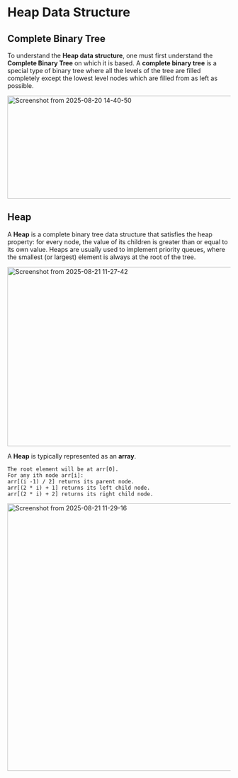 # Heap Data Structure
## Complete Binary Tree
To understand the **Heap data structure**, one must first understand the **Complete Binary Tree** on which it is based.
A **complete binary tree** is a special type of binary tree where all the levels of the tree are filled completely except the lowest level nodes which are filled from as left as possible.

<img width="590" height="232" alt="Screenshot from 2025-08-20 14-40-50" src="https://github.com/user-attachments/assets/eb5a2a96-6ec1-447b-9300-1c7df6b0c41e" />

## Heap
A **Heap** is a complete binary tree data structure that satisfies the heap property: for every node, the value of its children is greater than or equal to its own value. Heaps are usually used to implement priority queues, where the smallest (or largest) element is always at the root of the tree.

<img width="625" height="404" alt="Screenshot from 2025-08-21 11-27-42" src="https://github.com/user-attachments/assets/e0bbdba4-a17a-430a-99a2-79b3aadc005f" />

A **Heap** is typically represented as an **array**. 
```
The root element will be at arr[0]. 
For any ith node arr[i]:
arr[(i -1) / 2] returns its parent node.
arr[(2 * i) + 1] returns its left child node.
arr[(2 * i) + 2] returns its right child node.
```





<img width="631" height="603" alt="Screenshot from 2025-08-21 11-29-16" src="https://github.com/user-attachments/assets/ec27b6f7-8182-4eec-ab1c-45b1db552805" />
